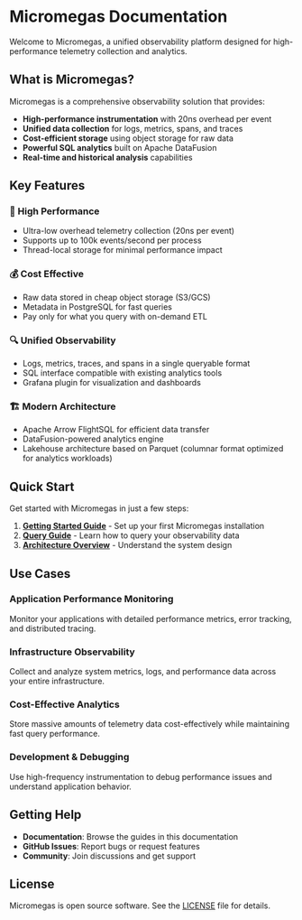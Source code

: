 # Micromegas Documentation

Welcome to Micromegas, a unified observability platform designed for high-performance telemetry collection and analytics.

## What is Micromegas?

Micromegas is a comprehensive observability solution that provides:

- **High-performance instrumentation** with 20ns overhead per event
- **Unified data collection** for logs, metrics, spans, and traces
- **Cost-efficient storage** using object storage for raw data
- **Powerful SQL analytics** built on Apache DataFusion
- **Real-time and historical analysis** capabilities

## Key Features

### 🚀 High Performance
- Ultra-low overhead telemetry collection (20ns per event)
- Supports up to 100k events/second per process
- Thread-local storage for minimal performance impact

### 💰 Cost Effective
- Raw data stored in cheap object storage (S3/GCS)
- Metadata in PostgreSQL for fast queries
- Pay only for what you query with on-demand ETL

### 🔍 Unified Observability
- Logs, metrics, traces, and spans in a single queryable format
- SQL interface compatible with existing analytics tools
- Grafana plugin for visualization and dashboards

### 🏗️ Modern Architecture
- Apache Arrow FlightSQL for efficient data transfer
- DataFusion-powered analytics engine
- Lakehouse architecture based on Parquet (columnar format optimized for analytics workloads)

## Quick Start

Get started with Micromegas in just a few steps:

1. **[Getting Started Guide](getting-started.md)** - Set up your first Micromegas installation
2. **[Query Guide](query-guide/index.md)** - Learn how to query your observability data
3. **[Architecture Overview](architecture/index.md)** - Understand the system design

## Use Cases

### Application Performance Monitoring
Monitor your applications with detailed performance metrics, error tracking, and distributed tracing.

### Infrastructure Observability
Collect and analyze system metrics, logs, and performance data across your entire infrastructure.

### Cost-Effective Analytics
Store massive amounts of telemetry data cost-effectively while maintaining fast query performance.

### Development & Debugging
Use high-frequency instrumentation to debug performance issues and understand application behavior.

## Getting Help

- **Documentation**: Browse the guides in this documentation
- **GitHub Issues**: Report bugs or request features
- **Community**: Join discussions and get support

## License

Micromegas is open source software. See the [LICENSE](https://github.com/madesroches/micromegas/blob/main/LICENSE) file for details.
